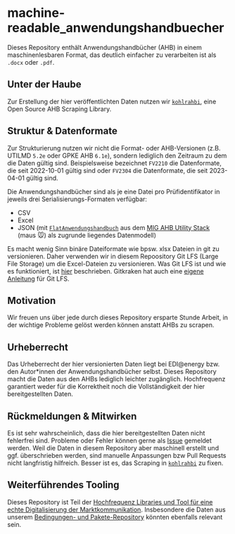 # machine-readable_anwendungshandbuecher

Dieses Repository enthält Anwendungshandbücher (AHB) in einem maschinenlesbaren Format, das deutlich einfacher zu verarbeiten ist als `.docx` oder `.pdf`.

## Unter der Haube

Zur Erstellung der hier veröffentlichten Daten nutzen wir [`kohlrahbi`](https://github.com/Hochfrequenz/kohlrahbi/), eine Open Source AHB Scraping Library.

## Struktur & Datenformate

Zur Strukturierung nutzen wir nicht die Format- oder AHB-Versionen (z.B. UTILMD `5.2e` oder GPKE AHB `6.1e`), sondern lediglich den Zeitraum zu dem die Daten gültig sind.
Beispielsweise bezeichnet `FV2210` die Datenformate, die seit 2022-10-01 gültig sind oder `FV2304` die Datenformate, die seit 2023-04-01 gültig sind.

Die Anwendungshandbücher sind als je eine Datei pro Prüfidentifikator in jeweils drei Serialisierungs-Formaten verfügbar:

- CSV
- Excel
- JSON (mit [`FlatAnwendungshandbuch`](https://mig-ahb-utility-stack.readthedocs.io/en/stable/api/maus.models.html#maus.models.anwendungshandbuch.FlatAnwendungshandbuch) aus dem [MIG AHB Utility Stack](https://github.com/Hochfrequenz/mig_ahb_utility_stack/) (maus 🐭) als zugrunde liegendes Datenmodell)

Es macht wenig Sinn binäre Dateiformate wie bpsw. xlsx Dateien in git zu versionieren.
Daher verwenden wir in diesem Repoository Git LFS (Large File Storage) um die Excel-Dateien zu versionieren.
Was Git LFS ist und wie es funktioniert, ist [hier](https://git-lfs.github.com/) beschrieben.
Gitkraken hat auch eine [eigene Anleitung](https://help.gitkraken.com/gitkraken-client/git-lfs/) für Git LFS.

## Motivation

Wir freuen uns über jede durch dieses Repository ersparte Stunde Arbeit, in der wichtige Probleme gelöst werden können anstatt AHBs zu scrapen.

## Urheberrecht

Das Urheberrecht der hier versionierten Daten liegt bei EDI@energy bzw. den Autor\*innen der Anwendungshandbücher selbst.
Dieses Repository macht die Daten aus den AHBs lediglich leichter zugänglich.
Hochfrequenz garantiert weder für die Korrektheit noch die Vollständigkeit der hier bereitgestellten Daten.

## Rückmeldungen & Mitwirken

Es ist sehr wahrscheinlich, dass die hier bereitgestellten Daten nicht fehlerfrei sind.
Probleme oder Fehler können gerne als [Issue](https://github.com/Hochfrequenz/machine-readable_anwendungshandbuecher/issues/new) gemeldet werden.
Weil die Daten in diesem Repository aber maschinell erstellt und ggf. überschrieben werden, sind manuelle Anpassungen bzw Pull Requests nicht langfristig hilfreich.
Besser ist es, das Scraping in [`kohlrahbi`](https://github.com/Hochfrequenz/kohlrahbi/) zu fixen.

## Weiterführendes Tooling

Dieses Repository ist Teil der [Hochfrequenz Libraries und Tool für eine echte Digitalisierung der Marktkommunikation](https://github.com/Hochfrequenz/digital_market_communication/).
Insbesondere die Daten aus unserem [Bedingungen- und Pakete-Repository](https://github.com/Hochfrequenz/edi_energy_ahb_conditions_and_packages) könnten ebenfalls relevant sein.

